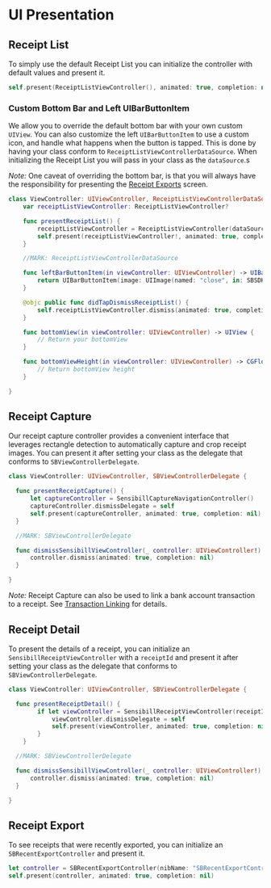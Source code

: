 # UI Presentation
## Receipt List
To simply use the default Receipt List you can initialize the controller with default values and present it.

```swift
self.present(ReceiptListViewController(), animated: true, completion: nil)
```

### Custom Bottom Bar and Left UIBarButtonItem
We allow you to override the default bottom bar with your own custom `UIView`. You can also customize the left `UIBarButtonItem` to use a custom icon, and handle what happens when the button is tapped. This is done by having your class conform to `ReceiptListViewControllerDataSource`. When initializing the Receipt List you will pass in your class as the `dataSource`.s

*Note:* One caveat of overriding the bottom bar, is that you will always have the responsibility for presenting the [Receipt Exports](#receipt-export) screen.

```swift
class ViewController: UIViewController, ReceiptListViewControllerDataSource {
    var receiptListViewController: ReceiptListViewController?

    func presentReceiptList() {
        receiptListViewController = ReceiptListViewController(dataSource: self)
        self.present(receiptListViewController!, animated: true, completion: nil)
    }

    //MARK: ReceiptListViewControllerDataSource

    func leftBarButtonItem(in viewController: UIViewController) -> UIBarButtonItem? {
        return UIBarButtonItem(image: UIImage(named: "close", in: SBSDKBundle.uiBundle(), compatibleWith: nil), style: .plain, target: self, action: #selector(didTapDismissReceiptList))
    }

    @objc public func didTapDismissReceiptList() {
        self.receiptListViewController.dismiss(animated: true, completion: nil)
    }

    func bottomView(in viewController: UIViewController) -> UIView {
        // Return your bottomView
    }

    func bottomViewHeight(in viewController: UIViewController) -> CGFloat {
        // Return bottomView height
    }

}
```

## Receipt Capture
Our receipt capture controller provides a convenient interface that leverages rectangle detection to automatically capture and crop receipt images. You can present it after setting your class as the delegate that conforms to `SBViewControllerDelegate`.

```swift
class ViewController: UIViewController, SBViewControllerDelegate {

  func presentReceiptCapture() {
      let captureController = SensibillCaptureNavigationController()
      captureController.dismissDelegate = self
      self.present(captureController, animated: true, completion: nil)
  }

  //MARK: SBViewControllerDelegate

  func dismissSensibillViewController(_ controller: UIViewController!) {
      controller.dismiss(animated: true, completion: nil)
  }

}
```
*Note:* Receipt Capture can also be used to link a bank account transaction to a receipt. See [Transaction Linking](../Transactions.md#transaction-linking) for  details.

## Receipt Detail
To present the details of a receipt, you can initialize an `SensibillReceiptViewController` with a `receiptId` and present it after setting your class as the delegate that conforms to `SBViewControllerDelegate`.

```swift
class ViewController: UIViewController, SBViewControllerDelegate {

  func presentReceiptDetail() {
        if let viewController = SensibillReceiptViewController(receiptId: "receiptId") {
            viewController.dismissDelegate = self
            self.present(viewController, animated: true, completion: nil)
        }
    }

  //MARK: SBViewControllerDelegate

  func dismissSensibillViewController(_ controller: UIViewController!) {
      controller.dismiss(animated: true, completion: nil)
  }

}
```

## Receipt Export
To see receipts that were recently exported, you can initialize an `SBRecentExportController` and present it.

```swift
let controller = SBRecentExportController(nibName: "SBRecentExportController", bundle: SBSDKBundle.uiBundle())
self.present(controller, animated: true, completion: nil)
```
